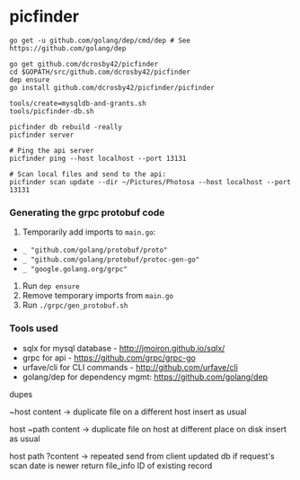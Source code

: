 # picfinder

```
go get -u github.com/golang/dep/cmd/dep # See https://github.com/golang/dep

go get github.com/dcrosby42/picfinder
cd $GOPATH/src/github.com/dcrosby42/picfinder
dep ensure
go install github.com/dcrosby42/picfinder/picfinder
```

```
tools/create=mysqldb-and-grants.sh
tools/picfinder-db.sh
```

```
picfinder db rebuild -really
picfinder server
```

```
# Ping the api server
picfinder ping --host localhost --port 13131

# Scan local files and send to the api:
picfinder scan update --dir ~/Pictures/Photosa --host localhost --port 13131
```


### Generating the grpc protobuf code

1. Temporarily add imports to `main.go`:
  - `_ "github.com/golang/protobuf/proto"`
  - `_ "github.com/golang/protobuf/protoc-gen-go"`
  - `_ "google.golang.org/grpc"`
1. Run `dep ensure`
1. Remove temporary imports from `main.go`
1. Run `./grpc/gen_protobuf.sh`

### Tools used

- sqlx for mysql database - http://jmoiron.github.io/sqlx/
- grpc for api - https://github.com/grpc/grpc-go
- urfave/cli for CLI commands - http://github.com/urfave/cli 
- golang/dep for dependency mgmt: https://github.com/golang/dep



dupes

~host content -> duplicate file on a different host
  insert as usual

host ~path content -> duplicate file on host at different place on disk
  insert as usual

host path ?content -> repeated send from client
  updated db if request's scan date is newer
  return file_info ID of existing record


